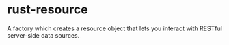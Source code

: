 # rust-resource
A factory which creates a resource object that lets you interact with RESTful server-side data sources.
